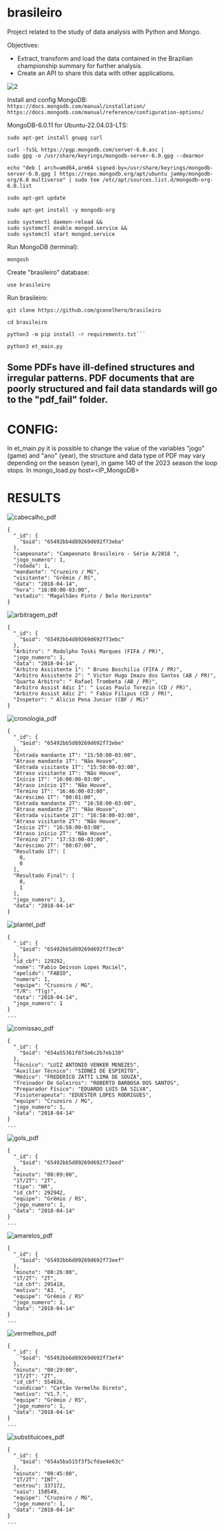 # brasileiro
Project related to the study of data analysis with Python and Mongo.

Objectives:
* Extract, transform and load the data contained in the Brazilian championship summary for further analysis.
* Create an API to share this data with other applications.

![2](https://github.com/gconelhero/brasileiro/assets/26088216/3ecf6a2f-5b07-4373-b933-8948e760b7f0)

Install and config MongoDB:<br>
`https://docs.mongodb.com/manual/installation/`<br>
`https://docs.mongodb.com/manual/reference/configuration-options/`<br>

MongoDB-6.0.11 for Ubuntu-22.04.03-LTS:
```
sudo apt-get install gnupg curl
```
```
curl -fsSL https://pgp.mongodb.com/server-6.0.asc |
sudo gpg -o /usr/share/keyrings/mongodb-server-6.0.gpg --dearmor
```
```
echo "deb [ arch=amd64,arm64 signed-by=/usr/share/keyrings/mongodb-server-6.0.gpg ] https://repo.mongodb.org/apt/ubuntu jammy/mongodb-org/6.0 multiverse" | sudo tee /etc/apt/sources.list.d/mongodb-org-6.0.list
```
```
sudo apt-get update
```
```
sudo apt-get install -y mongodb-org
```
```
sudo systemctl daemon-reload &&
sudo systemctl enable mongod.service &&
sudo systemctl start mongod.service
```
Run MongoDB (terminal):
```
mongosh
```
Create "brasileiro" database:
```
use brasileiro
```
Run brasileiro:
```
git clone https://github.com/gconelhero/brasileiro
```
```
cd brasileiro
```
```
python3 -m pip install -r requirements.txt```
```
```
python3 et_main.py
```

## Some PDFs have ill-defined structures and irregular patterns. PDF documents that are poorly structured and fail data standards will go to the "pdf_fail" folder.

# CONFIG:
In et_main.py it is possible to change the value of the variables "jogo" (game) and "ano" (year), the structure and data type of PDF may vary depending on the season (year), in game 140 of the 2023 season the loop stops.
In mongo_load.py host=<IP_MongoDB>

# RESULTS
![cabecalho_pdf](https://github.com/gconelhero/brasileiro/assets/26088216/5ea5d325-3b7c-4341-8362-7ed69d79f102)
```
{
  "_id": {
    "$oid": "65492bb4d89269d692f73eba"
  },
  "campeonato": "Campeonato Brasileiro - Série A/2018 ",
  "jogo_numero": 1,
  "rodada": 1,
  "mandante": "Cruzeiro / MG",
  "visitante": "Grêmio / RS",
  "data": "2018-04-14",
  "hora": "16:00:00-03:00",
  "estadio": "Magalhães Pinto / Belo Horizonte"
}
```
![arbitragem_pdf](https://github.com/gconelhero/brasileiro/assets/26088216/af029e3f-c842-45c5-9376-de293c05d013)
```
{
  "_id": {
    "$oid": "65492bb4d89269d692f73ebc"
  },
  "Arbitro": " Rodolpho Toski Marques (FIFA / PR)",
  "jogo_numero": 1,
  "data": "2018-04-14",
  "Arbitro Assistente 1": " Bruno Boschilia (FIFA / PR)",
  "Arbitro Assistente 2": " Victor Hugo Imazu dos Santos (AB / PR)",
  "Quarto Arbitro": " Rafael Trombeta (AB / PR)",
  "Arbitro Assist Adic 1": " Lucas Paulo Torezin (CD / PR)",
  "Arbitro Assist Adic 2": " Fabio Filipus (CD / PR)",
  "Inspetor": " Alicio Pena Junior (CBF / MG)"
}
```

![cronologia_pdf](https://github.com/gconelhero/brasileiro/assets/26088216/fc165508-cffb-4a6a-9667-731391dd06f7)
```
{
  "_id": {
    "$oid": "65492bb5d89269d692f73ebe"
  },
  "Entrada mandante 1T": "15:50:00-03:00",
  "Atraso mandante 1T": "Não Houve",
  "Entrada visitante 1T": "15:50:00-03:00",
  "Atraso visitante 1T": "Não Houve",
  "Início 1T": "16:00:00-03:00",
  "Atraso início 1T": "Não Houve",
  "Término 1T": "16:46:00-03:00",
  "Acréscimo 1T": "00:01:00",
  "Entrada mandante 2T": "16:58:00-03:00",
  "Atraso mandante 2T": "Não Houve",
  "Entrada visitante 2T": "16:58:00-03:00",
  "Atraso visitante 2T": "Não Houve",
  "Início 2T": "16:58:00-03:00",
  "Atraso início 2T": "Não Houve",
  "Término 2T": "17:53:00-03:00",
  "Acréscimo 2T": "00:07:00",
  "Resultado 1T": [
    0,
    0
  ],
  "Resultado Final": [
    0,
    1
  ],
  "jogo_numero": 1,
  "data": "2018-04-14"
}
```

![plantel_pdf](https://github.com/gconelhero/brasileiro/assets/26088216/2a035374-ddb6-4dd1-98a0-cee1926ce6fb)
```
{
  "_id": {
    "$oid": "65492bb5d89269d692f73ec0"
  },
  "id_cbf": 129292,
  "nome": "Fabio Deivson Lopes Maciel",
  "apelido": "FABIO",
  "numero": 1,
  "equipe": "Cruzeiro / MG",
  "T/R": "T(g)",
  "data": "2018-04-14",
  "jogo_numero": 1
}
...
```

![comissao_pdf](https://github.com/gconelhero/brasileiro/assets/26088216/9dfd01ee-a2b6-43f5-8151-91e177424964)
```
{
  "_id": {
    "$oid": "654a55361f073e6c2b7eb130"
  },
  "Técnico": "LUIZ ANTONIO VENKER MENEZES",
  "Auxiliar Técnico": "SIDNEI DE ESPIRITO",
  "Médico": "FREDERICO ZATTI LIMA DE SOUZA",
  "Treinador De Goleiros": "ROBERTO BARBOSA DOS SANTOS",
  "Preparador Físico": "EDUARDO LUIS DA SILVA",
  "Fisioterapeuta": "EDUESTER LOPES RODRIGUES",
  "equipe": "Cruzeiro / MG",
  "jogo_numero": 1,
  "data": "2018-04-14"
}
...
```

![gols_pdf](https://github.com/gconelhero/brasileiro/assets/26088216/5cc06c7f-b328-41ae-8ea7-9229f3134985)
```
{
  "_id": {
    "$oid": "65492bb5d89269d692f73eed"
  },
  "minuto": "00:09:00",
  "1T/2T": "2T",
  "tipo": "NR", 
  "id_cbf": 292942,
  "equipe": "Grêmio / RS",
  "jogo_numero": 1,
  "data": "2018-04-14"
}
...
```

![amarelos_pdf](https://github.com/gconelhero/brasileiro/assets/26088216/1237fd23-8a3f-4d4c-aeaf-06d6f71807e3)
```
{
  "_id": {
    "$oid": "65492bb6d89269d692f73eef"
  },
  "minuto": "00:26:00",
  "1T/2T": "2T",
  "id_cbf": 295418,
  "motivo": "A3. ",
  "equipe": "Grêmio / RS"
  "jogo_numero": 1,
  "data": "2018-04-14"
}
...
```

![vermelhos_pdf](https://github.com/gconelhero/brasileiro/assets/26088216/717274b4-2c67-4696-b1c7-2d883d2c5709)
```
{
  "_id": {
    "$oid": "65492bb6d89269d692f73ef4"
  },
  "minuto": "00:29:00",
  "1T/2T": "2T",
  "id_cbf": 554626,
  "condicao": "Cartão Vermelho Direto",
  "motivo": "V1.7.",
  "equipe": "Grêmio / RS",
  "jogo_numero": 1,
  "data": "2018-04-14"
}
...
```

![substituicoes_pdf](https://github.com/gconelhero/brasileiro/assets/26088216/5e771543-60a7-43e0-be01-b47ab9939d8d)
```
{
  "_id": {
    "$oid": "654a5ba515f3f5cfdae4e63c"
  },
  "minuto": "00:45:00",
  "1T/2T": "INT",
  "entrou": 337172,
  "saiu": 150549,
  "equipe": "Cruzeiro / MG",
  "jogo_numero": 1,
  "data": "2018-04-14"
}
...
```
